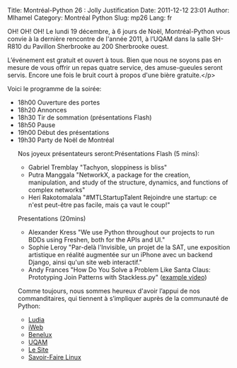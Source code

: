 Title: Montréal-Python 26 : Jolly Justification
Date: 2011-12-12 23:01
Author: Mlhamel
Category: Montréal Python
Slug: mp26
Lang: fr

OH! OH! OH! Le lundi 19 décembre, à 6 jours de Noël, Montréal-Python
vous convie à la dernière rencontre de l'année 2011, à l’UQAM dans la
salle SH-R810 du Pavillon Sherbrooke au 200 Sherbrooke ouest.

L’événement est gratuit et ouvert à tous. Bien que nous ne soyons pas en
mesure de vous offrir un repas quatre service, des amuse-gueules seront
servis. Encore une fois le bruit court à propos d'une bière
gratuite.</p\>

Voici le programme de la soirée:

<ul>
<li>
18h00 Ouverture des portes

</li>
<li>
18h20 Annonces

</li>
<li>
18h30 Tir de sommation (présentations Flash)

</li>
<li>
18h50 Pause

</li>
<li>
19h00 Début des présentations

</li>
<li>
19h30 Party de Noël de Montréal

</li>
</p>
Nos joyeux présentateurs seront:</p?>Présentations Flash (5 mins):

-   Gabriel Tremblay "Tachyon, sloppiness is bliss"
-   Putra Manggala "NetworkX, a package for the creation, manipulation,
    and study of the structure, dynamics, and functions of complex
    networks"
-   Heri Rakotomalala "\#MTLStartupTalent Rejoindre une startup: ce
    n'est peut-être pas facile, mais ça vaut le coup!"

</p>
Presentations (20mins)

-   Alexander Kress "We use Python throughout our projects to run BDDs
    using Freshen, both for the APIs and UI."
-   Sophie Leroy "Par-delà l'Invisible, un projet de la SAT, une
    exposition artistique en réalité augmentée sur un iPhone avec un
    backend Django, ainsi qu'un site web interactif."
-   Andy Frances "How Do You Solve a Problem Like Santa Claus:
    Prototyping Join Patterns with Stackless.py" ([example video][])

</p>
Comme toujours, nous sommes heureux d'avoir l’appui de nos
commanditaires, qui tiennent à s’impliquer auprès de la communauté de
Python:

-   [Ludia][]
-   [iWeb][]
-   [Benelux][]
-   [UQAM][]
-   [Le Site][]
-   [Savoir-Faire Linux][]

</p>

  [example video]: http://www.youtube.com/watch?v=pqO6tKN2lc4
  [Ludia]: http://ludia.com/
  [iWeb]: http://iweb.ca/
  [Benelux]: http://www.brasseriebenelux.com/
  [UQAM]: http://uqam.ca/
  [Le Site]: http://lesite.ca/
  [Savoir-Faire Linux]: http://savoirfairelinux.com/
